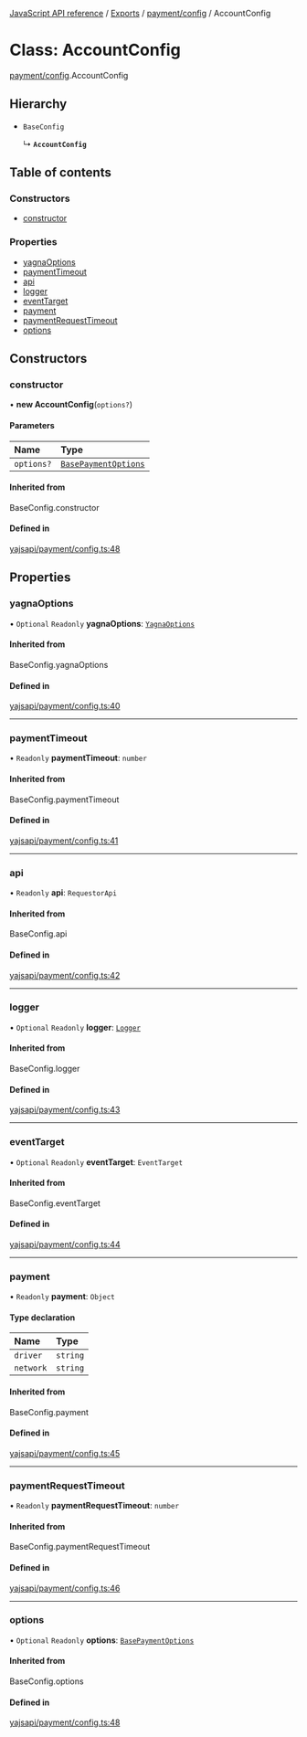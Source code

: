 [JavaScript API reference](../README) / [Exports](../modules) / [payment/config](../modules/payment_config) / AccountConfig

# Class: AccountConfig

[payment/config](../modules/payment_config).AccountConfig

## Hierarchy

- `BaseConfig`

  ↳ **`AccountConfig`**

## Table of contents

### Constructors

- [constructor](payment_config.AccountConfig#constructor)

### Properties

- [yagnaOptions](payment_config.AccountConfig#yagnaoptions)
- [paymentTimeout](payment_config.AccountConfig#paymenttimeout)
- [api](payment_config.AccountConfig#api)
- [logger](payment_config.AccountConfig#logger)
- [eventTarget](payment_config.AccountConfig#eventtarget)
- [payment](payment_config.AccountConfig#payment)
- [paymentRequestTimeout](payment_config.AccountConfig#paymentrequesttimeout)
- [options](payment_config.AccountConfig#options)

## Constructors

### constructor

• **new AccountConfig**(`options?`)

#### Parameters

| Name | Type |
| :------ | :------ |
| `options?` | [`BasePaymentOptions`](../interfaces/payment_config.BasePaymentOptions) |

#### Inherited from

BaseConfig.constructor

#### Defined in

[yajsapi/payment/config.ts:48](https://github.com/golemfactory/yajsapi/blob/d7422f1/yajsapi/payment/config.ts#L48)

## Properties

### yagnaOptions

• `Optional` `Readonly` **yagnaOptions**: [`YagnaOptions`](../modules/executor_executor#yagnaoptions)

#### Inherited from

BaseConfig.yagnaOptions

#### Defined in

[yajsapi/payment/config.ts:40](https://github.com/golemfactory/yajsapi/blob/d7422f1/yajsapi/payment/config.ts#L40)

___

### paymentTimeout

• `Readonly` **paymentTimeout**: `number`

#### Inherited from

BaseConfig.paymentTimeout

#### Defined in

[yajsapi/payment/config.ts:41](https://github.com/golemfactory/yajsapi/blob/d7422f1/yajsapi/payment/config.ts#L41)

___

### api

• `Readonly` **api**: `RequestorApi`

#### Inherited from

BaseConfig.api

#### Defined in

[yajsapi/payment/config.ts:42](https://github.com/golemfactory/yajsapi/blob/d7422f1/yajsapi/payment/config.ts#L42)

___

### logger

• `Optional` `Readonly` **logger**: [`Logger`](../interfaces/utils_logger_logger.Logger)

#### Inherited from

BaseConfig.logger

#### Defined in

[yajsapi/payment/config.ts:43](https://github.com/golemfactory/yajsapi/blob/d7422f1/yajsapi/payment/config.ts#L43)

___

### eventTarget

• `Optional` `Readonly` **eventTarget**: `EventTarget`

#### Inherited from

BaseConfig.eventTarget

#### Defined in

[yajsapi/payment/config.ts:44](https://github.com/golemfactory/yajsapi/blob/d7422f1/yajsapi/payment/config.ts#L44)

___

### payment

• `Readonly` **payment**: `Object`

#### Type declaration

| Name | Type |
| :------ | :------ |
| `driver` | `string` |
| `network` | `string` |

#### Inherited from

BaseConfig.payment

#### Defined in

[yajsapi/payment/config.ts:45](https://github.com/golemfactory/yajsapi/blob/d7422f1/yajsapi/payment/config.ts#L45)

___

### paymentRequestTimeout

• `Readonly` **paymentRequestTimeout**: `number`

#### Inherited from

BaseConfig.paymentRequestTimeout

#### Defined in

[yajsapi/payment/config.ts:46](https://github.com/golemfactory/yajsapi/blob/d7422f1/yajsapi/payment/config.ts#L46)

___

### options

• `Optional` `Readonly` **options**: [`BasePaymentOptions`](../interfaces/payment_config.BasePaymentOptions)

#### Inherited from

BaseConfig.options

#### Defined in

[yajsapi/payment/config.ts:48](https://github.com/golemfactory/yajsapi/blob/d7422f1/yajsapi/payment/config.ts#L48)
